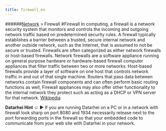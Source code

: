 ```yaml
---
title: firewall_en
---
```

######[Network](/restreamer/wiki/networktechnology_en.html) > Firewall
#Firewall
In computing, a firewall is a network security system that monitors and controls the incoming and outgoing network traffic based on predetermined security rules. A firewall typically establishes a barrier between a trusted, secure internal network and another outside network, such as the Internet, that is assumed to not be secure or trusted. Firewalls are often categorized as either network firewalls or host-based firewalls. Network firewalls are a software appliance running on general purpose hardware or hardware-based firewall computer appliances that filter traffic between two or more networks. Host-based firewalls provide a layer of software on one host that controls network traffic in and out of that single machine. Routers that pass data between networks contain firewall components and can often perform basic routing functions as well, Firewall appliances may also offer other functionality to the internal network they protect such as acting as a DHCP or VPN server for that network. <a href="https://en.wikipedia.org/wiki/Firewall_(computing)" target="_blank">Wikipedia</a> 

**Datarhei Hint ☺** ► If you are running Datarhei on a PC or in a network with firewall look sharp on port 8080 and 1934 necessarily release next to the port forwarding ports in the firewall so that your embedded code to communicate from your web site with Datarhei in your network.